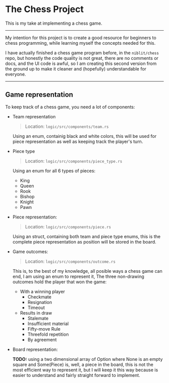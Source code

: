 # The Chess Project
This is my take at implementing a chess game.<br>

***

My intention for this project is to create a good resource for beginners to chess programming, while learning myself the concepts needed for this.<br>

I have actually finished a chess game program before, in the ```niblit/chess``` repo, but honestly the code quality is not great, there are no comments or docs, and the UI code is awful, so I am creating this second version from the ground up to make it cleaner and (hopefully) understandable for everyone.<br>

***

## Game representation
To keep track of a chess game, you need a lot of components:<br>

- Team representation

    > Location: ```logic/src/components/team.rs```<br>

    Using an enum, containig black and white colors, this will be used for piece representation as well as keeping track the player's turn.

- Piece type

    > Location: ```logic/src/components/piece_type.rs```<br>

    Using an enum for all 6 types of pieces:
    - King
    - Queen
    - Rook
    - Bishop
    - Knight
    - Pawn

- Piece representation:

    > Location: ```logic/src/components/piece.rs```<br>

    Using an struct, containing both team and piece type enums, this is the complete piece representation as position will be stored in the board.

- Game outcomes:

    > Location: ```logic/src/components/outcome.rs```<br>

    This is, to the best of my knowledge, all posible ways a chess game can end, I am using an enum to represent it, The three non-drawing outcomes hold the player that won the game:
    - With a winning player
      - Checkmate
      - Resignation
      - Timeout
    - Results in draw
      - Stalemate
      - Insufficient material
      - Fifty-move Rule
      - Threefold repetition
      - By agreement

- Board representation:

    **TODO:** using a two dimensional array of Option<Piece> where None is an empty square and Some(Piece) is, well, a piece in the board, this is not the most efficient way to represent it, but I will keep it this way because is easier to understand and fairly straight forward to implement.
